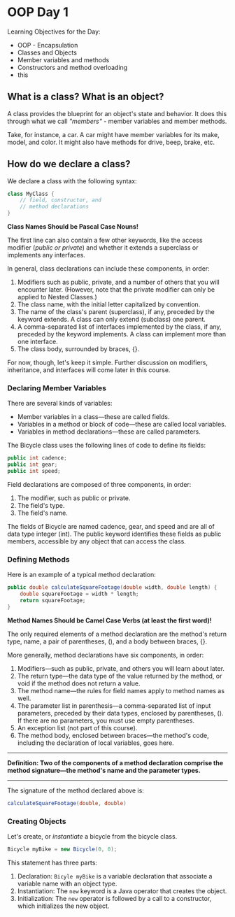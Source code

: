 # OOP Day 1

Learning Objectives for the Day:
- OOP - Encapsulation
- Classes and Objects
- Member variables and methods
- Constructors and method overloading
- this

## What is a class? What is an object?

A class provides the blueprint for an object's state and behavior. It does this through what we call *"members"* - member variables and member methods.

Take, for instance, a car. A car might have member variables for its make, model, and color. It might also have methods for drive, beep, brake, etc.

## How do we declare a class?

We declare a class with the following syntax:

```java
class MyClass {
    // field, constructor, and 
    // method declarations
}
```
**Class Names Should be Pascal Case Nouns!**

The first line can also contain a few other keywords, like the access modifier (*public or private*) and whether it extends a superclass or implements any interfaces.

In general, class declarations can include these components, in order:

1. Modifiers such as public, private, and a number of others that you will encounter later. (However, note that the private modifier can only be applied to Nested Classes.)
2. The class name, with the initial letter capitalized by convention.
3. The name of the class's parent (superclass), if any, preceded by the keyword extends. A class can only extend (subclass) one parent.
4. A comma-separated list of interfaces implemented by the class, if any, preceded by the keyword implements. A class can implement more than one interface.
5. The class body, surrounded by braces, {}.

For now, though, let's keep it simple. Further discussion on modifiers, inheritance, and interfaces will come later in this course.

### Declaring Member Variables

There are several kinds of variables:

- Member variables in a class—these are called fields.
- Variables in a method or block of code—these are called local variables.
- Variables in method declarations—these are called parameters.

The Bicycle class uses the following lines of code to define its fields:

```java
public int cadence;
public int gear;
public int speed;
```
Field declarations are composed of three components, in order:

1. The modifier, such as public or private.
2. The field's type.
3. The field's name.

The fields of Bicycle are named cadence, gear, and speed and are all of data type integer (int). The public keyword identifies these fields as public members, accessible by any object that can access the class.

### Defining Methods
Here is an example of a typical method declaration:

```java
public double calculateSquareFootage(double width, double length) {
    double squareFootage = width * length;
    return squareFootage;
}
```
**Method Names Should be Camel Case Verbs (at least the first word)!**

The only required elements of a method declaration are the method's return type, name, a pair of parentheses, (), and a body between braces, {}.

More generally, method declarations have six components, in order:

1. Modifiers—such as public, private, and others you will learn about later.
2. The return type—the data type of the value returned by the method, or void if the method does not return a value.
3. The method name—the rules for field names apply to method names as well.
4. The parameter list in parenthesis—a comma-separated list of input parameters, preceded by their data types, enclosed by parentheses, (). If there are no parameters, you must use empty parentheses.
5. An exception list (not part of this course).
6. The method body, enclosed between braces—the method's code, including the declaration of local variables, goes here.

----
**Definition: Two of the components of a method declaration comprise the method signature—the method's name and the parameter types.**

----
The signature of the method declared above is:

```java
calculateSquareFootage(double, double)
```
### Creating Objects
Let's create, or *instantiate* a bicycle from the bicycle class.
```java
Bicycle myBike = new Bicycle(0, 0);
```
This statement has three parts:

1. Declaration: `Bicyle myBike` is a variable declaration that associate a variable name with an object type.
2. Instantiation: The `new` keyword is a Java operator that creates the object.
3. Initialization: The `new` operator is followed by a call to a constructor, which initializes the new object.